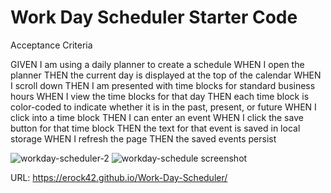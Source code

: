 # Work Day Scheduler Starter Code

Acceptance Criteria

GIVEN I am using a daily planner to create a schedule
WHEN I open the planner
THEN the current day is displayed at the top of the calendar
WHEN I scroll down
THEN I am presented with time blocks for standard business hours
WHEN I view the time blocks for that day
THEN each time block is color-coded to indicate whether it is in the past, present, or future
WHEN I click into a time block
THEN I can enter an event
WHEN I click the save button for that time block
THEN the text for that event is saved in local storage
WHEN I refresh the page
THEN the saved events persist

![workday-scheduler-2](https://user-images.githubusercontent.com/95666323/151733226-54dd22ff-9734-456e-9fcd-ac7dd4268953.PNG)
![workday-schedule screenshot](https://user-images.githubusercontent.com/95666323/151733239-61064f21-f1cd-42b9-9195-e9a988b42174.PNG)

URL: https://erock42.github.io/Work-Day-Scheduler/
